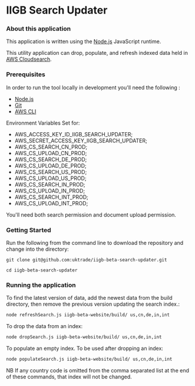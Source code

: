 
IIGB Search Updater
=====================

### About this application

This application is written using the [Node.js](https://nodejs.org/en/) JavaScript runtime. 

This utility application can drop, populate, and refresh indexed data held in [AWS Cloudsearch](https://aws.amazon.com/cloudsearch/).

### Prerequisites

In order to run the tool locally in development you'll need the following :

- [Node.js](https://nodejs.org/en/)
- [Git](https://git-scm.com/downloads) 
- [AWS CLI](http://docs.aws.amazon.com/cli/latest/userguide/installing.html#install-bundle-other-os)

Environment Variables Set for:

- AWS_ACCESS_KEY_ID_IIGB_SEARCH_UPDATER;
- AWS_SECRET_ACCESS_KEY_IIGB_SEARCH_UPDATER;
- AWS_CS_SEARCH_CN_PROD;
- AWS_CS_UPLOAD_CN_PROD;
- AWS_CS_SEARCH_DE_PROD;
- AWS_CS_UPLOAD_DE_PROD;
- AWS_CS_SEARCH_US_PROD;
- AWS_CS_UPLOAD_US_PROD;
- AWS_CS_SEARCH_IN_PROD;
- AWS_CS_UPLOAD_IN_PROD;
- AWS_CS_SEARCH_INT_PROD;
- AWS_CS_UPLOAD_INT_PROD;


You'll need both search permission and document upload permission.

### Getting Started

Run the following from the command line to download the repository and change into the directory:

```
git clone git@github.com:uktrade/iigb-beta-search-updater.git

cd iigb-beta-search-updater
```

### Running the application


To find the latest version of data, add the newest data from the build directory, then remove the previous version updating the search index.:

```bash
node refreshSearch.js iigb-beta-website/build/ us,cn,de,in,int
```

To drop the data from an index:

```bash
node dropSearch.js iigb-beta-website/build/ us,cn,de,in,int
```

To populate an empty index. To be used after dropping an index:

```bash
node populateSearch.js iigb-beta-website/build/ us,cn,de,in,int
```

NB If any country code is omitted from the comma separated list at the end of these commands, that index will not be changed.

